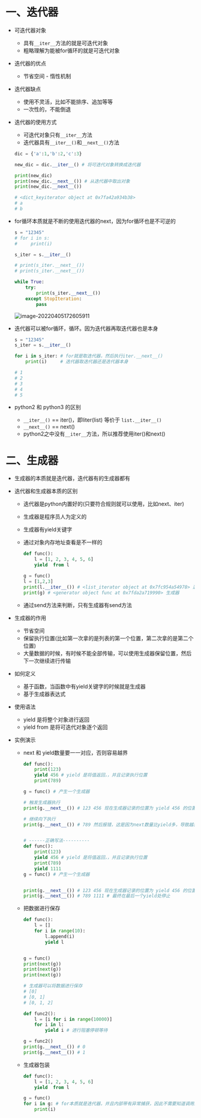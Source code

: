# 一、迭代器

- 可迭代器对象
  - 具有`__iter__`方法的就是可迭代对象
  - 粗略理解为能被for循环的就是可迭代对象

- 迭代器的优点

  - 节省空间 - 惰性机制

- 迭代器缺点

  - 使用不灵活，比如不能排序、追加等等
  - 一次性的，不能倒退

- 迭代器的使用方式

  - 可迭代对象只有`__iter__`方法
  - 迭代器具有`__iter__()`和`__next__()`方法

  ```python
  dic = {'a':1,'b':2,'c':3}
  
  new_dic = dic.__iter__() # 将可迭代对象转换成迭代器
  
  print(new_dic)
  print(new_dic.__next__()) # 从迭代器中取出对象
  print(new_dic.__next__())
  
  # <dict_keyiterator object at 0x7fa42a934b38>
  # a
  # b
  ```

- for循环本质就是不断的使用迭代器的next，因为for循环也是不可逆的

  ```python
  s = "12345"
  # for i in s:
  #     print(i)
  
  s_iter = s.__iter__()
  
  # print(s_iter.__next__())
  # print(s_iter.__next__())
  
  while True:
      try:
          print(s_iter.__next__())
      except StopIteration:
          pass
  
  ```

  ![image-20220405172605911](https://yrecord.oss-cn-hangzhou.aliyuncs.com/picture/202206192309496.png)

- 迭代器可以被for循环，循环。因为迭代器再取迭代器也是本身

  ```python
  s = "12345"
  s_iter = s.__iter__()
  
  for i in s_iter: # for就是取迭代器，然后执行iter.__next__()
      print(i)     # 迭代器取迭代器还是迭代器本身
  
  # 1
  # 2
  # 3
  # 4
  # 5
  ```

- python2 和 python3 的区别

  - `__iter__()` == iter()，即liter(list) 等价于 `list.__iter__()`
  - `__next__()` == next() 
  - python2之中没有`__iter__`方法，所以推荐使用iter()和next()

# 二、生成器

- 生成器的本质就是迭代器，迭代器有的生成器都有

- 迭代器和生成器本质的区别

  - 迭代器是python内置好的(只要符合规则就可以使用，比如next、iter)

  - 生成器是程序员人为定义的

  - 生成器有yield关键字

  - 通过对象内存地址查看是不一样的

    ```python
    def func():
        l = [1, 2, 3, 4, 5, 6]
        yield  from l
    
    g = func()
    l = [1,2,3]
    print(l.__iter__()) # <list_iterator object at 0x7fc954a54978> 迭代器
    print(g) # <generator object func at 0x7fda2a719990> 生成器
    
    ```

  - 通过send方法来判断，只有生成器有send方法

- 生成器的作用

  - 节省空间
  - 保留执行位置(比如第一次拿的是列表的第一个位置，第二次拿的是第二个位置)
  - 大量数据的时候，有时候不能全部传输，可以使用生成器保留位置，然后下一次继续进行传输

- 如何定义

  - 基于函数，当函数中有yield关键字的时候就是生成器
  - 基于生成器表达式

- 使用语法

  - yield 是将整个对象进行返回
  - yield from 是将可迭代对象逐个返回

- 实例演示

  - next 和 yield数量要一一对应，否则容易越界

    ```python
    def func():
        print(123)
        yield 456 # yield 是将值返回，，并且记录执行位置
        print(789)
    
    g = func() # 产生一个生成器
    
    # 触发生成器执行
    print(g.__next__()) # 123 456 现在生成器记录的位置为 yield 456 的位置
    
    # 继续向下执行
    print(g.__next__()) # 789 然后报错，这是因为next数量比yield多，导致越界了
    
    
    # ------正确写法----------
    def func():
        print(123)
        yield 456 # yield 是将值返回，，并且记录执行位置
        print(789)
        yield 1111
    g = func() # 产生一个生成器
    
    
    print(g.__next__()) # 123 456 现在生成器记录的位置为 yield 456 的位置
    print(g.__next__()) # 789 1111 # 最终在最后一个yield处停止
    
    ```

  - 把数据进行保存

    ```python
    def func():
        l = []
        for i in range(10):
            l.append(i)
            yield l
    
    
    g = func()
    print(next(g))
    print(next(g))
    print(next(g))
    
    # 生成器可以将数据进行保存
    # [0]
    # [0, 1]
    # [0, 1, 2]
    
    def func2():
        l = [i for i in range(10000)]
        for i in l:
            yield i # 进行阻塞停顿等待
    
    g = func2()
    print(g.__next__()) # 0
    print(g.__next__()) # 1
    ```

  - 生成器包装

    ```python
    def func():
        l = [1, 2, 3, 4, 5, 6]
        yield  from l
    
    g = func()
    for i in g: # for本质就是迭代器，并且内部带有异常捕获，因此不需要知道调用的生成器的包装个数
        print(i)
    ```

    